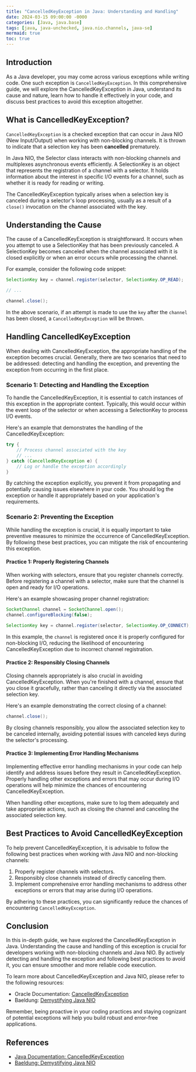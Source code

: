 ```yaml
---
title: "CancelledKeyException in Java: Understanding and Handling"
date: 2024-03-15 09:00:00 -0000
categories: [Java, java.base]
tags: [java, java-unchecked, java.nio.channels, java-se]
mermaid: true
toc: true
---
```



## Introduction

As a Java developer, you may come across various exceptions while writing code. One such exception is `CancelledKeyException`. In this comprehensive guide, we will explore the CancelledKeyException in Java, understand its cause and nature, learn how to handle it effectively in your code, and discuss best practices to avoid this exception altogether.

## What is CancelledKeyException?

`CancelledKeyException` is a checked exception that can occur in Java NIO (New Input/Output) when working with non-blocking channels. It is thrown to indicate that a selection key has been **cancelled** prematurely. 

In Java NIO, the Selector class interacts with non-blocking channels and multiplexes asynchronous events efficiently. A SelectionKey is an object that represents the registration of a channel with a selector. It holds information about the interest in specific I/O events for a channel, such as whether it is ready for reading or writing.

The CancelledKeyException typically arises when a selection key is canceled during a selector's loop processing, usually as a result of a `close()` invocation on the channel associated with the key.

## Understanding the Cause

The cause of a CancelledKeyException is straightforward. It occurs when you attempt to use a SelectionKey that has been previously canceled. A SelectionKey becomes canceled when the channel associated with it is closed explicitly or when an error occurs while processing the channel.

For example, consider the following code snippet:

```java
SelectionKey key = channel.register(selector, SelectionKey.OP_READ);

// ...

channel.close();
```

In the above scenario, if an attempt is made to use the `key` after the `channel` has been closed, a `CancelledKeyException` will be thrown.

## Handling CancelledKeyException

When dealing with CancelledKeyException, the appropriate handling of the exception becomes crucial. Generally, there are two scenarios that need to be addressed: detecting and handling the exception, and preventing the exception from occurring in the first place.

### Scenario 1: Detecting and Handling the Exception

To handle the CancelledKeyException, it is essential to catch instances of this exception in the appropriate context. Typically, this would occur within the event loop of the selector or when accessing a SelectionKey to process I/O events.

Here's an example that demonstrates the handling of the CancelledKeyException:

```java
try {
    // Process channel associated with the key
    // ...
} catch (CancelledKeyException e) {
    // Log or handle the exception accordingly
}
```

By catching the exception explicitly, you prevent it from propagating and potentially causing issues elsewhere in your code. You should log the exception or handle it appropriately based on your application's requirements.

### Scenario 2: Preventing the Exception

While handling the exception is crucial, it is equally important to take preventive measures to minimize the occurrence of CancelledKeyException. By following these best practices, you can mitigate the risk of encountering this exception.

#### Practice 1: Properly Registering Channels

When working with selectors, ensure that you register channels correctly. Before registering a channel with a selector, make sure that the channel is open and ready for I/O operations.

Here's an example showcasing proper channel registration:

```java
SocketChannel channel = SocketChannel.open();
channel.configureBlocking(false);

SelectionKey key = channel.register(selector, SelectionKey.OP_CONNECT);
```

In this example, the `channel` is registered once it is properly configured for non-blocking I/O, reducing the likelihood of encountering CancelledKeyException due to incorrect channel registration.

#### Practice 2: Responsibly Closing Channels

Closing channels appropriately is also crucial in avoiding CancelledKeyException. When you're finished with a channel, ensure that you close it gracefully, rather than canceling it directly via the associated selection key.

Here's an example demonstrating the correct closing of a channel:

```java
channel.close();
```

By closing channels responsibly, you allow the associated selection key to be canceled internally, avoiding potential issues with canceled keys during the selector's processing.

#### Practice 3: Implementing Error Handling Mechanisms

Implementing effective error handling mechanisms in your code can help identify and address issues before they result in CancelledKeyException. Properly handling other exceptions and errors that may occur during I/O operations will help minimize the chances of encountering CancelledKeyException.

When handling other exceptions, make sure to log them adequately and take appropriate actions, such as closing the channel and canceling the associated selection key.

## Best Practices to Avoid CancelledKeyException

To help prevent CancelledKeyException, it is advisable to follow the following best practices when working with Java NIO and non-blocking channels:

1. Properly register channels with selectors.
2. Responsibly close channels instead of directly canceling them.
3. Implement comprehensive error handling mechanisms to address other exceptions or errors that may arise during I/O operations.

By adhering to these practices, you can significantly reduce the chances of encountering `CancelledKeyException`.

## Conclusion

In this in-depth guide, we have explored the CancelledKeyException in Java. Understanding the cause and handling of this exception is crucial for developers working with non-blocking channels and Java NIO. By actively detecting and handling the exception and following best practices to avoid it, you can ensure smoother and more reliable code execution.

To learn more about CancelledKeyException and Java NIO, please refer to the following resources:

- Oracle Documentation: [CancelledKeyException](https://docs.oracle.com/javase/10/docs/api/java/nio/channels/CancelledKeyException.html)
- Baeldung: [Demystifying Java NIO](https://www.baeldung.com/java-nio)

Remember, being proactive in your coding practices and staying cognizant of potential exceptions will help you build robust and error-free applications.

## References

- [Java Documentation: CancelledKeyException](https://docs.oracle.com/javase/10/docs/api/java/nio/channels/CancelledKeyException.html)
- [Baeldung: Demystifying Java NIO](https://www.baeldung.com/java-nio)
